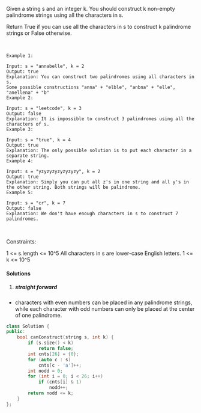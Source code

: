 Given a string s and an integer k. You should construct k non-empty palindrome strings using all the characters in s.

Return True if you can use all the characters in s to construct k palindrome strings or False otherwise.

 

```
Example 1:

Input: s = "annabelle", k = 2
Output: true
Explanation: You can construct two palindromes using all characters in s.
Some possible constructions "anna" + "elble", "anbna" + "elle", "anellena" + "b"
Example 2:

Input: s = "leetcode", k = 3
Output: false
Explanation: It is impossible to construct 3 palindromes using all the characters of s.
Example 3:

Input: s = "true", k = 4
Output: true
Explanation: The only possible solution is to put each character in a separate string.
Example 4:

Input: s = "yzyzyzyzyzyzyzy", k = 2
Output: true
Explanation: Simply you can put all z's in one string and all y's in the other string. Both strings will be palindrome.
Example 5:

Input: s = "cr", k = 7
Output: false
Explanation: We don't have enough characters in s to construct 7 palindromes.
```
 

Constraints:

1 <= s.length <= 10^5
All characters in s are lower-case English letters.
1 <= k <= 10^5


#### Solutions

1. ##### straight forward

- characters with even numbers can be placed in any palindrome strings, while each character with odd numbers can only be placed at the center of one palindrome.

```c++
class Solution {
public:
    bool canConstruct(string s, int k) {
        if (s.size() < k)
            return false;
        int cnts[26] = {0};
        for (auto c : s)
            cnts[c - 'a']++;
        int nodd = 0;
        for (int i = 0; i < 26; i++)
            if (cnts[i] & 1)
                nodd++;
        return nodd <= k;
    }
};
```
